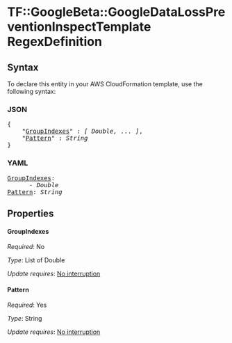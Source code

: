 # TF::GoogleBeta::GoogleDataLossPreventionInspectTemplate RegexDefinition

## Syntax

To declare this entity in your AWS CloudFormation template, use the following syntax:

### JSON

<pre>
{
    "<a href="#groupindexes" title="GroupIndexes">GroupIndexes</a>" : <i>[ Double, ... ]</i>,
    "<a href="#pattern" title="Pattern">Pattern</a>" : <i>String</i>
}
</pre>

### YAML

<pre>
<a href="#groupindexes" title="GroupIndexes">GroupIndexes</a>: <i>
      - Double</i>
<a href="#pattern" title="Pattern">Pattern</a>: <i>String</i>
</pre>

## Properties

#### GroupIndexes

_Required_: No

_Type_: List of Double

_Update requires_: [No interruption](https://docs.aws.amazon.com/AWSCloudFormation/latest/UserGuide/using-cfn-updating-stacks-update-behaviors.html#update-no-interrupt)

#### Pattern

_Required_: Yes

_Type_: String

_Update requires_: [No interruption](https://docs.aws.amazon.com/AWSCloudFormation/latest/UserGuide/using-cfn-updating-stacks-update-behaviors.html#update-no-interrupt)

